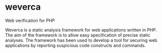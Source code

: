 # weverca
Web verification for PHP

Weverca is a static analysis framework for web applications written in PHP. The aim of the framework is to allow easy specification of precise static analyses. The framework has been used to develop a tool for securing web applications by reporting suspicious code constructs and commands. 
